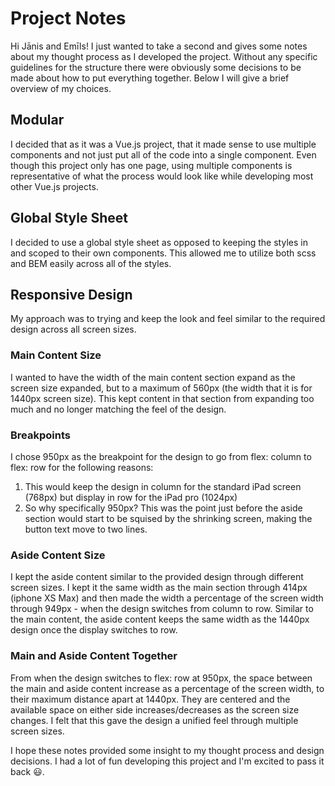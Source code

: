 # Project Notes

Hi Jānis and Emīls!  I just wanted to take a second and gives some notes about my thought process as I developed the project.  Without any specific guidelines for the structure there were obviously some decisions to be made about how to put everything together.  Below I will give a brief overview of my choices.

## Modular

I decided that as it was a Vue.js project, that it made sense to use multiple components and not just put all of the code into a single component.  Even though this project only has one page, using multiple components is representative of what the process would look like while developing most other Vue.js projects.

## Global Style Sheet

I decided to use a global style sheet as opposed to keeping the styles in and scoped to their own components.  This allowed me to utilize both scss and BEM easily across all of the styles.

## Responsive Design

My approach was to trying and keep the look and feel similar to the required design across all screen sizes.

### Main Content Size

I wanted to have the width of the main content section expand as the screen size expanded, but to a maximum of 560px (the width that it is for 1440px screen size).  This kept content in that section from expanding too much and no longer matching the feel of the design.

### Breakpoints

I chose 950px as the breakpoint for the design to go from flex: column to flex: row for the following reasons:

  1. This would keep the design in column for the standard iPad screen (768px) but display in row for the iPad pro (1024px)
  2. So why specifically 950px?  This was the point just before the aside section would start to be squised by the shrinking screen, making the button text move to two lines.

### Aside Content Size

I kept the aside content similar to the provided design through different screen sizes.  I kept it the same width as the main section through 414px (iphone XS Max) and then made the width a percentage of the screen width through 949px - when the design switches from column to row.  Similar to the main content, the aside content keeps the same width as the 1440px design once the display switches to row.  

### Main and Aside Content Together

From when the design switches to flex: row at 950px, the space between the main and aside content increase as a percentage of the screen width, to their maximum distance apart at 1440px.   They are centered and the available space on either side increases/decreases as the screen size changes.  I felt that this gave the design a unified feel through multiple screen sizes.

I hope these notes provided some insight to my thought process and design decisions.  I had a lot of fun developing this project and I'm excited to pass it back 😃.
